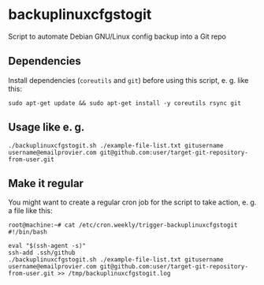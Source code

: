 # backuplinuxcfgstogit
Script to automate Debian GNU/Linux config backup into a Git repo

## Dependencies
Install dependencies (`coreutils` and `git`) before using this script, e. g. like this:
```
sudo apt-get update && sudo apt-get install -y coreutils rsync git
```

## Usage like e. g.
```
./backuplinuxcfgstogit.sh ./example-file-list.txt gitusername username@emailprovier.com git@github.com:user/target-git-repository-from-user.git
```
## Make it regular
You might want to create a regular cron job for the script to take action, e. g. a file like this:
```
root@machine:~# cat /etc/cron.weekly/trigger-backuplinuxcfgstogit
#!/bin/bash

eval "$(ssh-agent -s)"
ssh-add .ssh/github
./backuplinuxcfgstogit.sh ./example-file-list.txt gitusername username@emailprovier.com git@github.com:user/target-git-repository-from-user.git >> /tmp/backuplinuxcfgstogit.log
```
